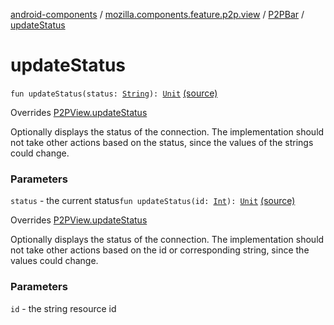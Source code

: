 [android-components](../../index.md) / [mozilla.components.feature.p2p.view](../index.md) / [P2PBar](index.md) / [updateStatus](./update-status.md)

# updateStatus

`fun updateStatus(status: `[`String`](https://kotlinlang.org/api/latest/jvm/stdlib/kotlin/-string/index.html)`): `[`Unit`](https://kotlinlang.org/api/latest/jvm/stdlib/kotlin/-unit/index.html) [(source)](https://github.com/mozilla-mobile/android-components/blob/master/components/feature/p2p/src/main/java/mozilla/components/feature/p2p/view/P2PBar.kt#L80)

Overrides [P2PView.updateStatus](../-p2-p-view/update-status.md)

Optionally displays the status of the connection. The implementation should not take other
actions based on the status, since the values of the strings could change.

### Parameters

`status` - the current status`fun updateStatus(id: `[`Int`](https://kotlinlang.org/api/latest/jvm/stdlib/kotlin/-int/index.html)`): `[`Unit`](https://kotlinlang.org/api/latest/jvm/stdlib/kotlin/-unit/index.html) [(source)](https://github.com/mozilla-mobile/android-components/blob/master/components/feature/p2p/src/main/java/mozilla/components/feature/p2p/view/P2PBar.kt#L84)

Overrides [P2PView.updateStatus](../-p2-p-view/update-status.md)

Optionally displays the status of the connection. The implementation should not take other
actions based on the id or corresponding string, since the values could change.

### Parameters

`id` - the string resource id